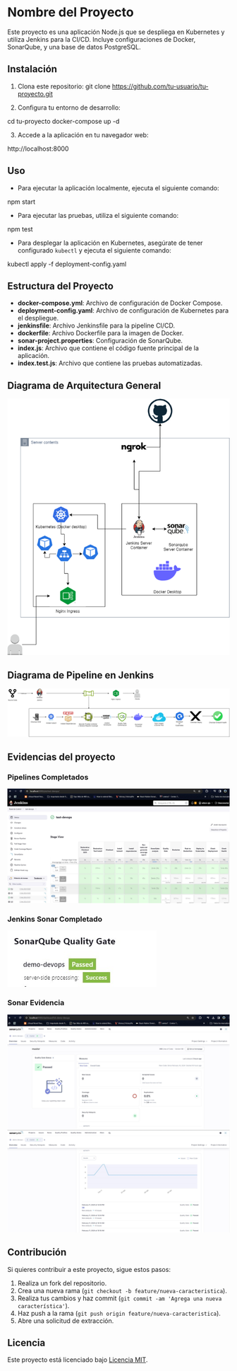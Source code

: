 # Nombre del Proyecto

Este proyecto es una aplicación Node.js que se despliega en Kubernetes y utiliza Jenkins para la CI/CD. Incluye configuraciones de Docker, SonarQube, y una base de datos PostgreSQL.

## Instalación

1. Clona este repositorio:
git clone https://github.com/tu-usuario/tu-proyecto.git

2. Configura tu entorno de desarrollo:

cd tu-proyecto
docker-compose up -d

3. Accede a la aplicación en tu navegador web:

http://localhost:8000

## Uso

- Para ejecutar la aplicación localmente, ejecuta el siguiente comando:

npm start

- Para ejecutar las pruebas, utiliza el siguiente comando:

npm test

- Para desplegar la aplicación en Kubernetes, asegúrate de tener configurado `kubectl` y ejecuta el siguiente comando:

kubectl apply -f deployment-config.yaml

## Estructura del Proyecto

- **docker-compose.yml**: Archivo de configuración de Docker Compose.
- **deployment-config.yaml**: Archivo de configuración de Kubernetes para el despliegue.
- **jenkinsfile**: Archivo Jenkinsfile para la pipeline CI/CD.
- **dockerfile**: Archivo Dockerfile para la imagen de Docker.
- **sonar-project.properties**: Configuración de SonarQube.
- **index.js**: Archivo que contiene el código fuente principal de la aplicación.
- **index.test.js**: Archivo que contiene las pruebas automatizadas.

## Diagrama de Arquitectura General
![Diagrama de Arquitectura General](infrageneral.drawio.png)

## Diagrama de Pipeline en Jenkins
![Diagrama de Pipeline en Jenkins](pipeline.drawio.png)

## Evidencias del proyecto
### Pipelines Completados
![Pipelines Completados](jenkins-pipelines.jpg)
### Jenkins Sonar Completado
![Jenkins Sonar Completado](sonarqube-jenkins-ok.jpg)
### Sonar Evidencia
![Sonar Evidencia](sonarimage1.jpg)
![Sonar Evidencia continuacion](sonarimage2.jpg)



## Contribución

Si quieres contribuir a este proyecto, sigue estos pasos:

1. Realiza un fork del repositorio.
2. Crea una nueva rama (`git checkout -b feature/nueva-caracteristica`).
3. Realiza tus cambios y haz commit (`git commit -am 'Agrega una nueva característica'`).
4. Haz push a la rama (`git push origin feature/nueva-caracteristica`).
5. Abre una solicitud de extracción.

## Licencia

Este proyecto está licenciado bajo [Licencia MIT](LICENSE).
